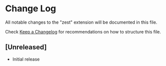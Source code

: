 # Change Log
All notable changes to the "zest" extension will be documented in this file.

Check [Keep a Changelog](http://keepachangelog.com/) for recommendations on how to structure this file.

## [Unreleased]
- Initial release